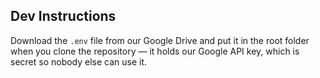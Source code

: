 ## Dev Instructions

Download the `.env` file from our Google Drive and put it in the root folder when you clone the repository — it holds our Google API key, which is secret so nobody else can use it.
